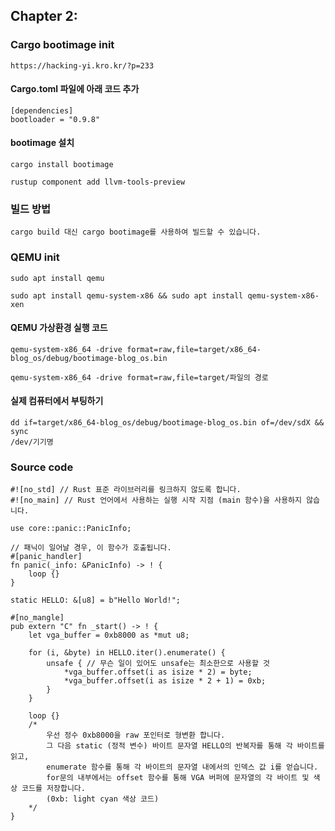 ## Chapter 2:

### Cargo bootimage init

    https://hacking-yi.kro.kr/?p=233

#### Cargo.toml 파일에 아래 코드 추가

    [dependencies]
    bootloader = "0.9.8"

#### bootimage 설치

    cargo install bootimage

    rustup component add llvm-tools-preview

### 빌드 방법

    cargo build 대신 cargo bootimage를 사용하여 빌드할 수 있습니다.

### QEMU init

    sudo apt install qemu

    sudo apt install qemu-system-x86 && sudo apt install qemu-system-x86-xen

#### QEMU 가상환경 실행 코드

    qemu-system-x86_64 -drive format=raw,file=target/x86_64-blog_os/debug/bootimage-blog_os.bin

    qemu-system-x86_64 -drive format=raw,file=target/파일의 경로

#### 실제 컴퓨터에서 부팅하기

    dd if=target/x86_64-blog_os/debug/bootimage-blog_os.bin of=/dev/sdX && sync
    /dev/기기명

### Source code

    #![no_std] // Rust 표준 라이브러리를 링크하지 않도록 합니다.
    #![no_main] // Rust 언어에서 사용하는 실행 시작 지점 (main 함수)을 사용하지 않습니다.

    use core::panic::PanicInfo;

    // 패닉이 일어날 경우, 이 함수가 호출됩니다.
    #[panic_handler]
    fn panic(_info: &PanicInfo) -> ! {
        loop {}
    }

    static HELLO: &[u8] = b"Hello World!";

    #[no_mangle]
    pub extern "C" fn _start() -> ! {
        let vga_buffer = 0xb8000 as *mut u8;

        for (i, &byte) in HELLO.iter().enumerate() {
            unsafe { // 무슨 일이 있어도 unsafe는 최소한으로 사용할 것
                *vga_buffer.offset(i as isize * 2) = byte;
                *vga_buffer.offset(i as isize * 2 + 1) = 0xb;
            }
        }

        loop {}
        /*
            우선 정수 0xb8000을 raw 포인터로 형변환 합니다.
            그 다음 static (정적 변수) 바이트 문자열 HELLO의 반복자를 통해 각 바이트를 읽고,
            enumerate 함수를 통해 각 바이트의 문자열 내에서의 인덱스 값 i를 얻습니다.
            for문의 내부에서는 offset 함수를 통해 VGA 버퍼에 문자열의 각 바이트 및 색상 코드를 저장합니다.
            (0xb: light cyan 색상 코드)
        */
    }
